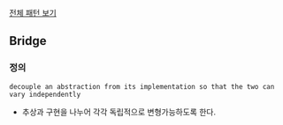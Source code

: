 [전체 패턴 보기](index.md)

## Bridge

### 정의
`decouple an abstraction from its implementation so that the two can vary independently`
- 추상과 구현을 나누어 각각 독립적으로 변형가능하도록 한다.